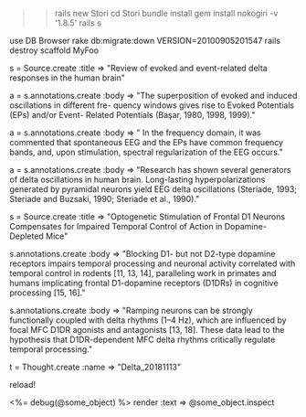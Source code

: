 >> rails new Stori
>> cd Stori
>> bundle install
>> gem install nokogiri -v '1.8.5'
>> rails s

use DB Browser
rake db:migrate:down VERSION=20100905201547
rails destroy scaffold MyFoo

s = Source.create :title => "Review of evoked and event-related delta responses in the human brain"

a = s.annotations.create :body => "The superposition of evoked and induced oscillations in different fre- quency windows gives rise to Evoked Potentials (EPs) and/or Event- Related Potentials (Başar, 1980, 1998, 1999)."

a = s.annotations.create :body => " In the frequency domain, it was commented that spontaneous EEG and the EPs have common frequency bands, and, upon stimulation, spectral regularization of the EEG occurs."

a = s.annotations.create :body => "Research has shown several generators of delta oscillations in human brain. Long-lasting hyperpolarizations generated by pyramidal neurons yield EEG delta oscillations (Steriade, 1993; Steriade and Buzsaki, 1990; Steriade et al., 1990)."

s = Source.create :title => "Optogenetic Stimulation of Frontal D1 Neurons Compensates for Impaired Temporal Control of Action in Dopamine-Depleted Mice"

s.annotations.create :body => "Blocking D1- but not D2-type dopamine receptors impairs temporal processing and neuronal activity correlated with temporal control in rodents [11, 13, 14], paralleling work in primates and humans implicating frontal D1-dopamine receptors (D1DRs) in cognitive processing [15, 16]."

s.annotations.create :body => "Ramping neurons can be strongly functionally coupled with delta rhythms (1–4 Hz), which are influenced by focal MFC D1DR agonists and antagonists [13, 18]. These data lead to the hypothesis that D1DR-dependent MFC delta rhythms critically regulate temporal processing."

t = Thought.create :name => "Delta_20181113"

reload!

<%= debug(@some_object) %>
render :text => @some_object.inspect